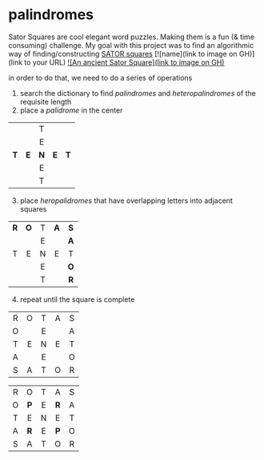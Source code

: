 # palindromes

Sator Squares are cool elegant word puzzles. Making them is a fun (& time consuming) challenge.
My goal with this project was to find an algorithmic way of finding/constructing [SATOR squares](https://en.wikipedia.org/wiki/Sator_Square)
[![name](link to image on GH)](link to your URL)
[![An ancient Sator Square](link to image on GH)](https://upload.wikimedia.org/wikipedia/commons/thumb/7/71/Sator_Square_at_Opp%C3%A8de.jpg/440px-Sator_Square_at_Opp%C3%A8de.jpg)

in order to do that, we need to do a series of operations
1. search the dictionary to find *palindromes* and *heteropalindromes* of the requisite length
2. place a *palidrome* in the center

|   |   |   |   |   |
|:-:|:-:|:-:|:-:|:-:|
|   |   | T |   |   |
|   |   | E |   |   |
| **T** | **E** | **N** | **E** | **T** |
|   |   | E |   |   |
|   |   | T |   |   |

3. place *heropalidromes* that have overlapping letters into adjacent squares

|   |   |   |   |   |
|:-:|:-:|:-:|:-:|:-:|
| **R** | **O** | T | **A** | **S** |
|   |   | E |   | **A** |
| T | E | N | E | T |
|   |   | E |   | **O** |
|   |   | T |   | **R** |

4. repeat until the square is complete

|   |   |   |   |   |
|:-:|:-:|:-:|:-:|:-:|
| R | O | T | A | S |
| O |   | E |   | A |
| T | E | N | E | T |
| A |   | E |   | O |
| S | A | T | O | R |

|   |   |   |   |   |
|:-:|:-:|:-:|:-:|:-:|
| R | O | T | A | S |
| O | **P** | E | **R** | A |
| T | E | N | E | T |
| A | **R** | E | **P** | O |
| S | A | T | O | R |
